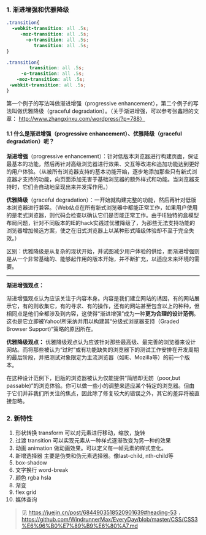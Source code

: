 ### 1. 渐进增强和优雅降级
``` css {.line-numbers}
.transition{
  -webkit-transition: all .5s;
     -moz-transition: all .5s;
       -o-transition: all .5s;
          transition: all .5s;  
}
```
``` css {.line-numbers}
.transition{ 
　　     transition: all .5s;
　　  -o-transition: all .5s;
  　-moz-transition: all .5s;
 -webkit-transition: all .5s;
}
```
第一个例子的写法叫做渐进增强（progressive enhancement），第二个例子的写法叫做优雅降级（graceful degradation）。（关于渐进增强，可以参考张鑫旭的文章： http://www.zhangxinxu.com/wordpress/?p=788）

#### 1.1 什么是渐进增强（progressive enhancement）、优雅降级（graceful degradation）呢？

**渐进增强**（progressive enhancement）：针对低版本浏览器进行构建页面，保证最基本的功能，然后再针对高级浏览器进行效果、交互等改进和追加功能达到更好的用户体验。（从被所有浏览器支持的基本功能开始，逐步地添加那些只有新式浏览器才支持的功能，向页面添加无害于基础浏览器的额外样式和功能。当浏览器支持时，它们会自动地呈现出来并发挥作用。）

**优雅降级**（graceful degradation）：一开始就构建完整的功能，然后再针对低版本浏览器进行兼容。（Web站点在所有新式浏览器中都能正常工作，如果用户使用的是老式浏览器，则代码会检查以确认它们是否能正常工作。由于IE独特的盒模型布局问题，针对不同版本的IE的hack实践过优雅降级了，为那些无法支持功能的浏览器增加候选方案，使之在旧式浏览器上以某种形式降级体验却不至于完全失效。）

区别：优雅降级是从复杂的现状开始，并试图减少用户体验的供给，而渐进增强则是从一个非常基础的、能够起作用的版本开始，并不断扩充，以适应未来环境的需要。

---
**渐进增强观点：**

渐进增强观点认为应该关注于内容本身。内容是我们建立网站的诱因，有的网站展示它，有的则收集它，有的寻求、有的操作，还有的网站甚至包含以上的种种，但相同点是他们全都涉及到内容，这使得“渐进增强”成为一种**更为合理的设计范例**。这也是它立即被Yahoo!所采纳并用以构建其“分级式浏览器支持（Graded Browser Support)“策略的原因所在。

**优雅降级观点：**
优雅降级观点认为应该针对那些最高级、最完善的浏览器来设计网站。而将那些被认为“过时”或有功能缺失的浏览器下的测试工作安排在开发周期的最后阶段，并把测试对象限定为主流浏览器（如IE、Mozilla等）的前一个版本。

在这种设计范例下，旧版的浏览器被认为仅能提供“简陋却无妨（poor,but passable)”的浏览体验。你可以做一些小的调整来适应某个特定的浏览器。但由于它们并非我们所关注的焦点，因此除了修复较大的错误之外，其它的差异将被直接忽略。

### 2. 新特性

1. 形状转换 transform
   可以对元素进行移动，缩放，旋转
2. 过渡 transition
   可以实现元素从一种样式逐渐改变为另一种的效果
3. 动画 animation
   做动画效果。可以定义每一帧元素的样式变化。
4. 新增选择器
   主要是伪类和伪元素选择器。像last-child, nth-child等
5. box-shadow
6. 文字换行 word-break
7. 颜色
   rgba hsla
8. 渐变
9. flex grid
10. 媒体查询

 >见 
 https://juejin.cn/post/6844903518520901639#heading-53 ，
 https://github.com/WindrunnerMax/EveryDay/blob/master/CSS/CSS3%E6%96%B0%E7%89%B9%E6%80%A7.md